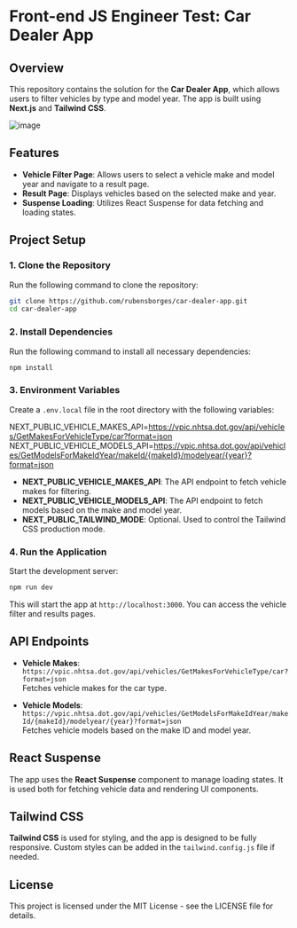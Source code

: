 # Front-end JS Engineer Test: Car Dealer App

## Overview

This repository contains the solution for the **Car Dealer App**, which allows users to filter vehicles by type and model year. The app is built using **Next.js** and **Tailwind CSS**.

![image](<img width="380" alt="Captura de Tela 2024-11-13 às 17 51 05" src="https://github.com/user-attachments/assets/a1940e52-7bc1-4d94-b5ed-1599ce58983b">)


## Features

- **Vehicle Filter Page**: Allows users to select a vehicle make and model year and navigate to a result page.
- **Result Page**: Displays vehicles based on the selected make and year.
- **Suspense Loading**: Utilizes React Suspense for data fetching and loading states.

## Project Setup

### 1. Clone the Repository

Run the following command to clone the repository:

```bash
git clone https://github.com/rubensborges/car-dealer-app.git
cd car-dealer-app
```
### 2. Install Dependencies

Run the following command to install all necessary dependencies:
```bash
npm install
```

### 3. Environment Variables

Create a `.env.local` file in the root directory with the following variables:

NEXT_PUBLIC_VEHICLE_MAKES_API=https://vpic.nhtsa.dot.gov/api/vehicles/GetMakesForVehicleType/car?format=json NEXT_PUBLIC_VEHICLE_MODELS_API=https://vpic.nhtsa.dot.gov/api/vehicles/GetModelsForMakeIdYear/makeId/{makeId}/modelyear/{year}?format=json 


- **NEXT_PUBLIC_VEHICLE_MAKES_API**: The API endpoint to fetch vehicle makes for filtering.
- **NEXT_PUBLIC_VEHICLE_MODELS_API**: The API endpoint to fetch models based on the make and model year.
- **NEXT_PUBLIC_TAILWIND_MODE**: Optional. Used to control the Tailwind CSS production mode.

### 4. Run the Application

Start the development server:

```bash
npm run dev
```

This will start the app at `http://localhost:3000`. You can access the vehicle filter and results pages.


## API Endpoints

- **Vehicle Makes**: `https://vpic.nhtsa.dot.gov/api/vehicles/GetMakesForVehicleType/car?format=json`  
  Fetches vehicle makes for the car type.
  
- **Vehicle Models**: `https://vpic.nhtsa.dot.gov/api/vehicles/GetModelsForMakeIdYear/makeId/{makeId}/modelyear/{year}?format=json`  
  Fetches vehicle models based on the make ID and model year.

## React Suspense

The app uses the **React Suspense** component to manage loading states. It is used both for fetching vehicle data and rendering UI components.

## Tailwind CSS

**Tailwind CSS** is used for styling, and the app is designed to be fully responsive. Custom styles can be added in the `tailwind.config.js` file if needed.

## License

This project is licensed under the MIT License - see the LICENSE file for details.

